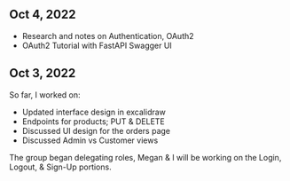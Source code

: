 ## Oct 4, 2022

* Research and notes on Authentication, OAuth2
* OAuth2 Tutorial with FastAPI Swagger UI

## Oct 3, 2022

So far, I worked on:

* Updated interface design in excalidraw
* Endpoints for products; PUT & DELETE
* Discussed UI design for the orders page
* Discussed Admin vs Customer views
  
The group began delegating roles, Megan & I will be working on the Login, Logout, & Sign-Up portions.
